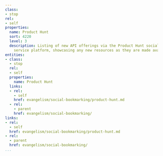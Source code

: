 ```yaml
---
class:
- stop
rel:
- self
properties:
  name: Product Hunt
  sort: 4220
  level: 3
  description: Listing of new API offerings via the Product Hunt social product and
    service platform, showcasing any new resources as they are made available.
entities:
- class:
  - stop
  rel:
  - self
  properties:
    name: Product Hunt
  links:
  - rel:
    - self
    href: evangelism/social-bookmarking/product-hunt.md
  - rel:
    - parent
    href: evangelism/social-bookmarking/
links:
- rel:
  - self
  href: evangelism/social-bookmarking/product-hunt.md
- rel:
  - parent
  href: evangelism/social-bookmarking/
...
```

